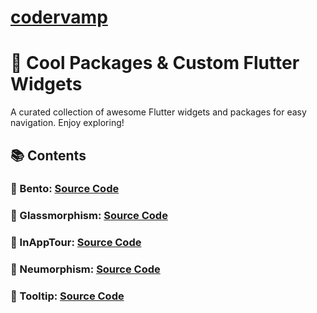 # [codervamp]([codervamp](https://codervamp.vercel.app/)https://codervamp.vercel.app/)


# 🚀 Cool Packages & Custom Flutter Widgets
A curated collection of awesome Flutter widgets and packages for easy navigation. Enjoy exploring!

## 📚 Contents
### 🔗 Bento: [Source Code](https://github.com/Dicky-27/codervamp-flutter/blob/main/lib/bento/bento.dart)
### 🔗 Glassmorphism: [Source Code](https://github.com/Dicky-27/codervamp-flutter/blob/main/lib/glassmorphism/glassmorphism.dart)
### 🔗 InAppTour: [Source Code](https://github.com/Dicky-27/codervamp-flutter/blob/main/lib/inapptour/tour_home.dart)
### 🔗 Neumorphism: [Source Code](https://github.com/Dicky-27/codervamp-flutter/blob/main/lib/neumorphism/neumorphism.dart)
### 🔗 Tooltip: [Source Code](https://github.com/Dicky-27/codervamp-flutter/blob/main/lib/tooltip/toolip.dart)

